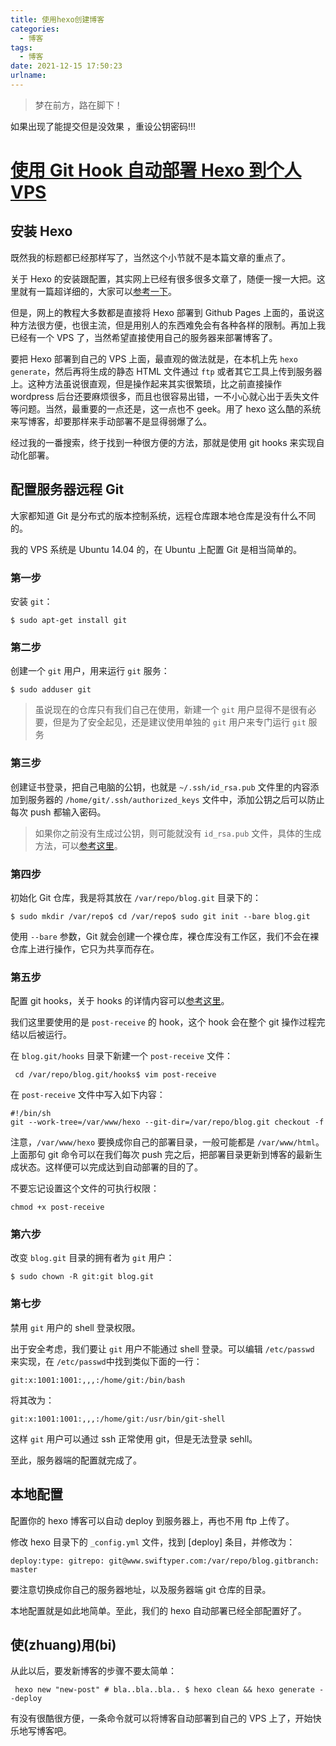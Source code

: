```yaml
---
title: 使用hexo创建博客
categories:
  - 博客
tags:
  - 博客
date: 2021-12-15 17:50:23
urlname:
---
```


> 梦在前方，路在脚下！

如果出现了能提交但是没效果 ，重设公钥密码!!!

# [使用 Git Hook 自动部署 Hexo 到个人 VPS](https://www.cnblogs.com/navysummer/p/9842065.html)

## 安装 Hexo

既然我的标题都已经那样写了，当然这个小节就不是本篇文章的重点了。

关于 Hexo 的安装跟配置，其实网上已经有很多很多文章了，随便一搜一大把。这里就有一篇超详细的，大家可以[参考一下](http://ibruce.info/2013/11/22/hexo-your-blog/)。

但是，网上的教程大多数都是直接将 Hexo 部署到 Github Pages 上面的，虽说这种方法很方便，也很主流，但是用别人的东西难免会有各种各样的限制。再加上我已经有一个 VPS 了，当然希望直接使用自己的服务器来部署博客了。

要把 Hexo 部署到自己的 VPS 上面，最直观的做法就是，在本机上先 `hexo generate`，然后再将生成的静态 HTML 文件通过 `ftp` 或者其它工具上传到服务器上。这种方法虽说很直观，但是操作起来其实很繁琐，比之前直接操作 wordpress 后台还要麻烦很多，而且也很容易出错，一不小心就心出于丢失文件等问题。当然，最重要的一点还是，这一点也不 geek。用了 hexo 这么酷的系统来写博客，却要那样来手动部署不是显得弱爆了么。

经过我的一番搜索，终于找到一种很方便的方法，那就是使用 git hooks 来实现自动化部署。

## 配置服务器远程 Git

大家都知道 Git 是分布式的版本控制系统，远程仓库跟本地仓库是没有什么不同的。

我的 VPS 系统是 Ubuntu 14.04 的，在 Ubuntu 上配置 Git 是相当简单的。

### 第一步

安装 `git`：

```shell
$ sudo apt-get install git
```

### 第二步

创建一个 `git` 用户，用来运行 `git` 服务：

```shell
$ sudo adduser git
```



> 虽说现在的仓库只有我们自己在使用，新建一个 `git` 用户显得不是很有必要，但是为了安全起见，还是建议使用单独的 `git` 用户来专门运行 `git` 服务

### 第三步

创建证书登录，把自己电脑的公钥，也就是 `~/.ssh/id_rsa.pub` 文件里的内容添加到服务器的 `/home/git/.ssh/authorized_keys` 文件中，添加公钥之后可以防止每次 push 都输入密码。

> 如果你之前没有生成过公钥，则可能就没有 `id_rsa.pub` 文件，具体的生成方法，可以[参考这里](https://help.github.com/articles/generating-a-new-ssh-key-and-adding-it-to-the-ssh-agent/)。

### 第四步

初始化 Git 仓库，我是将其放在 `/var/repo/blog.git` 目录下的：

```shell
$ sudo mkdir /var/repo$ cd /var/repo$ sudo git init --bare blog.git
```

使用 `--bare` 参数，Git 就会创建一个裸仓库，裸仓库没有工作区，我们不会在裸仓库上进行操作，它只为共享而存在。

### 第五步

配置 git hooks，关于 hooks 的详情内容可以[参考这里](https://git-scm.com/book/zh/v2/自定义-Git-Git-钩子)。

我们这里要使用的是 `post-receive` 的 hook，这个 hook 会在整个 git 操作过程完结以后被运行。

在 `blog.git/hooks` 目录下新建一个 `post-receive` 文件：

```shell
 cd /var/repo/blog.git/hooks$ vim post-receive
```

在 `post-receive` 文件中写入如下内容：

```shell
#!/bin/sh
git --work-tree=/var/www/hexo --git-dir=/var/repo/blog.git checkout -f
```

注意，`/var/www/hexo` 要换成你自己的部署目录，一般可能都是 `/var/www/html`。上面那句 git 命令可以在我们每次 push 完之后，把部署目录更新到博客的最新生成状态。这样便可以完成达到自动部署的目的了。

不要忘记设置这个文件的可执行权限：

```shell
chmod +x post-receive
```

 

### 第六步

改变 `blog.git` 目录的拥有者为 `git` 用户：

```shell
$ sudo chown -R git:git blog.git
```

### 第七步

禁用 `git` 用户的 shell 登录权限。

出于安全考虑，我们要让 `git` 用户不能通过 shell 登录。可以编辑 `/etc/passwd` 来实现，在 `/etc/passwd`中找到类似下面的一行：

```shell
git:x:1001:1001:,,,:/home/git:/bin/bash
```

将其改为：

```shell
git:x:1001:1001:,,,:/home/git:/usr/bin/git-shell
```

这样 `git` 用户可以通过 ssh 正常使用 git，但是无法登录 sehll。

至此，服务器端的配置就完成了。

## 本地配置

配置你的 hexo 博客可以自动 deploy 到服务器上，再也不用 ftp 上传了。

修改 hexo 目录下的 `_config.yml` 文件，找到 [deploy] 条目，并修改为：

```shell
deploy:type: gitrepo: git@www.swiftyper.com:/var/repo/blog.gitbranch: master
```

要注意切换成你自己的服务器地址，以及服务器端 git 仓库的目录。

本地配置就是如此地简单。至此，我们的 hexo 自动部署已经全部配置好了。

## 使(zhuang)用(bi)

从此以后，要发新博客的步骤不要太简单：

```shell
 hexo new "new-post" # bla..bla..bla.. $ hexo clean && hexo generate --deploy
```

有没有很酷很方便，一条命令就可以将博客自动部署到自己的 VPS 上了，开始快乐地写博客吧。

 